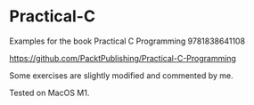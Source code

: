 # Practical-C

Examples for the book Practical C Programming  9781838641108

https://github.com/PacktPublishing/Practical-C-Programming

Some exercises are slightly modified and commented by me.

Tested on MacOS M1.
